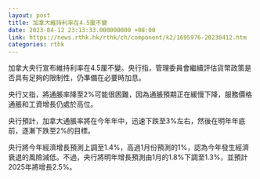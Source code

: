 ```yaml
---
layout: post
title: 加拿大維持利率在4.5厘不變
date: 2023-04-12 23:13:33.000000000 +08:00
link: https://news.rthk.hk/rthk/ch/component/k2/1695976-20230412.htm
categories: rthk
---
```


加拿大央行宣布維持利率在4.5厘不變。央行指，管理委員會繼續評估貨幣政策是否具有足夠的限制性，仍準備在必要時加息。

央行又指，將通脹率降至2%可能很困難，因為通脹預期正在緩慢下降，服務價格通脹和工資增長仍處於高位。

央行預計，加拿大通脹率將在今年年中，迅速下跌至3%左右，然後在明年年底前，逐漸下跌至2%的目標。

央行將今年經濟增長預測上調至1.4%，高過1月份預測的1%，認為今年發生經濟衰退的風險減低。不過，央行將明年增長預測由1月的1.8%下調至1.3%，並預計2025年將增長2.5%。
